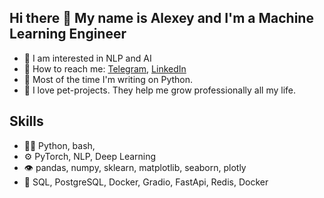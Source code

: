 ## Hi there 👋 My name is Alexey and I'm a Machine Learning Engineer

- 🐍 I am interested in NLP and AI
- 💬 How to reach me: [Telegram](https://t.me/aleksei_lsemenov), [LinkedIn](https://www.linkedin.com/in/alexey-semenovv/)
- 🤖 Most of the time I'm writing on Python.
- 🚀 I love pet-projects. They help me grow professionally all my life.

## Skills

- 👨‍💻 Python, bash,
- ⚙️ PyTorch, NLP, Deep Learning
- 👁️ pandas, numpy, sklearn, matplotlib, seaborn, plotly
- 💽  SQL, PostgreSQL, Docker, Gradio, FastApi, Redis, Docker
